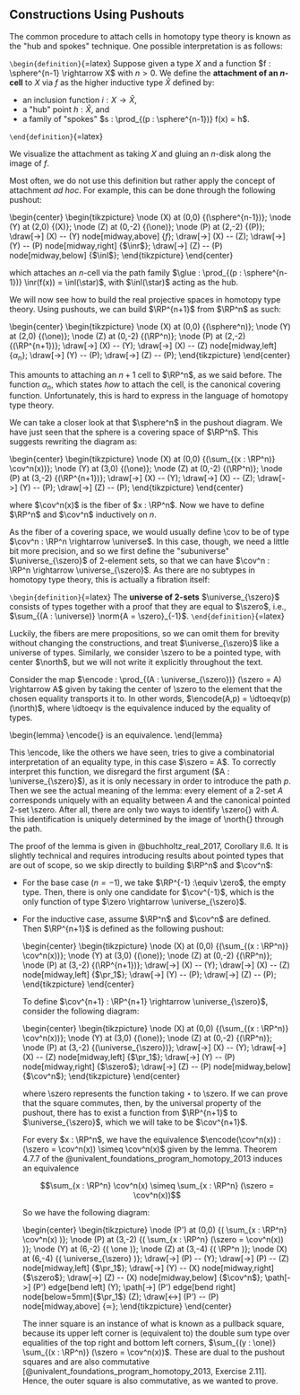## Constructions Using Pushouts

The common procedure to attach cells in homotopy type theory is known as the "hub and spokes" technique.
One possible interpretation is as follows:

```\begin{definition}```{=latex}
Suppose given a type $X$ and a function $f : \sphere^{n-1} \rightarrow X$ with $n > 0$.
We define the **attachment of an $\mathbfit{n}$-cell** to $X$ via $f$ as the higher inductive type $\hat{X}$ defined by:

- an inclusion function $i : X \rightarrow \hat{X}$,
- a "hub" point $h : \hat{X}$, and
- a family of "spokes" $s : \prod_{(p : \sphere^{n-1})} f(x) = h$.

```\end{definition}```{=latex}

We visualize the attachment as taking $X$ and gluing an $n$-disk along the image of $f$.

Most often, we do not use this definition but rather apply the concept of attachment *ad hoc*.
For example, this can be done through the following pushout:

\begin{center}
\begin{tikzpicture}
\node (X) at (0,0) {\(\sphere^{n-1}\)};
\node (Y) at (2,0) {\(X\)};
\node (Z) at (0,-2) {\(\one\)};
\node (P) at (2,-2) {\(P\)};
\draw[->] (X) -- (Y) node[midway,above] {$f$};
\draw[->] (X) -- (Z);
\draw[->] (Y) -- (P) node[midway,right] {$\inr$};
\draw[->] (Z) -- (P) node[midway,below] {$\inl$};
\end{tikzpicture}
\end{center}

which attaches an $n$-cell via the path family $\glue : \prod_{(p : \sphere^{n-1})} \inr(f(x)) = \inl(\star)$, with $\inl(\star)$ acting as the hub.

We will now see how to build the real projective spaces in homotopy type theory.
Using pushouts, we can build $\RP^{n+1}$ from $\RP^n$ as such:

\begin{center}
\begin{tikzpicture}
\node (X) at (0,0) {\(\sphere^n\)};
\node (Y) at (2,0) {\(\one\)};
\node (Z) at (0,-2) {\(\RP^n\)};
\node (P) at (2,-2) {\(\RP^{n+1}\)};
\draw[->] (X) -- (Y);
\draw[->] (X) -- (Z) node[midway,left] {$\alpha_n$};
\draw[->] (Y) -- (P);
\draw[->] (Z) -- (P);
\end{tikzpicture}
\end{center}

This amounts to attaching an $n+1$ cell to $\RP^n$, as we said before.
The function $\alpha_n$, which states *how* to attach the cell, is the canonical covering function.
Unfortunately, this is hard to express in the language of homotopy type theory.

We can take a closer look at that $\sphere^n$ in the pushout diagram.
We have just seen that the sphere is a covering space of $\RP^n$.
This suggests rewriting the diagram as:

\begin{center}
\begin{tikzpicture}
\node (X) at (0,0) {\(\sum_{(x : \RP^n)} \cov^n(x)\)};
\node (Y) at (3,0) {\(\one\)};
\node (Z) at (0,-2) {\(\RP^n\)};
\node (P) at (3,-2) {\(\RP^{n+1}\)};
\draw[->] (X) -- (Y);
\draw[->] (X) -- (Z);
\draw[->] (Y) -- (P);
\draw[->] (Z) -- (P);
\end{tikzpicture}
\end{center}

where $\cov^n(x)$ is the fiber of $x : \RP^n$.
Now we have to define $\RP^n$ and $\cov^n$ inductively on $n$.

As the fiber of a covering space, we would usually define \cov to be of type $\cov^n : \RP^n \rightarrow \universe$.
In this case, though, we need a little bit more precision, and so we first define the "subuniverse" $\universe_{\szero}$ of $2$-element sets, so that we can have $\cov^n : \RP^n \rightarrow \universe_{\szero}$.
As there are no subtypes in homotopy type theory, this is actually a fibration itself:

```\begin{definition}```{=latex}
The **universe of $\mathbf{2}$-sets** $\universe_{\szero}$ consists of types together with a proof that they are equal to $\szero$, i.e., $\sum_{(A : \universe)} \norm{A = \szero}_{-1}$.
```\end{definition}```{=latex}

Luckily, the fibers are mere propositions, so we can omit them for brevity without changing the constructions, and treat $\universe_{\szero}$ like a universe of types.
Similarly, we consider \szero to be a pointed type, with center $\north$, but we will not write it explicitly throughout the text.

Consider the map $\encode : \prod_{(A : \universe_{\szero})} (\szero = A) \rightarrow A$ given by taking the center of \szero to the element that the chosen equality transports it to.
In other words, $\encode(A,p) = \idtoeqv(p)(\north)$, where \idtoeqv is the equivalence induced by the equality of types.

\begin{lemma}
\encode{} is an equivalence.
\end{lemma}

This \encode, like the others we have seen, tries to give a combinatorial interpretation of an equality type, in this case $\szero = A$.
To correctly interpret this function, we disregard the first argument ($A : \universe_{\szero}$), as it is only necessary in order to introduce the path $p$.
Then we see the actual meaning of the lemma: every element of a $2$-set $A$ corresponds uniquely with an equality between $A$ and the canonical pointed $2$-set \szero.
After all, there are only two ways to identify \szero{} with $A$.
This identification is uniquely determined by the image of \north{} through the path.

The proof of the lemma is given in @buchholtz_real_2017, Corollary II.6.
It is slightly technical and requires introducing results about pointed types that are out of scope, so we skip directly to building $\RP^n$ and $\cov^n$:

- For the base case ($n = -1$), we take $\RP^{-1} :\equiv \zero$, the empty type.
Then, there is only one candidate for $\cov^{-1}$, which is the only function of type $\zero \rightarrow \universe_{\szero}$.

- For the inductive case, assume $\RP^n$ and $\cov^n$ are defined.
Then $\RP^{n+1}$ is defined as the following pushout:

  \begin{center}
  \begin{tikzpicture}
  \node (X) at (0,0) {\(\sum_{(x : \RP^n)} \cov^n(x)\)};
  \node (Y) at (3,0) {\(\one\)};
  \node (Z) at (0,-2) {\(\RP^n\)};
  \node (P) at (3,-2) {\(\RP^{n+1}\)};
  \draw[->] (X) -- (Y);
  \draw[->] (X) -- (Z) node[midway,left] {$\pr_1$};
  \draw[->] (Y) -- (P);
  \draw[->] (Z) -- (P);
  \end{tikzpicture}
  \end{center}

  To define $\cov^{n+1} : \RP^{n+1} \rightarrow \universe_{\szero}$, consider the following diagram:

  \begin{center}
  \begin{tikzpicture}
  \node (X) at (0,0) {\(\sum_{(x : \RP^n)} \cov^n(x)\)};
  \node (Y) at (3,0) {\(\one\)};
  \node (Z) at (0,-2) {\(\RP^n\)};
  \node (P) at (3,-2) {\(\universe_{\szero}\)};
  \draw[->] (X) -- (Y);
  \draw[->] (X) -- (Z) node[midway,left] {$\pr_1$};
  \draw[->] (Y) -- (P) node[midway,right] {$\szero$};
  \draw[->] (Z) -- (P) node[midway,below] {$\cov^n$};
  \end{tikzpicture}
  \end{center}

  where \szero represents the function taking $\star$ to \szero. If we can prove that the square commutes, then, by the universal property of the pushout, there has to exist a function from $\RP^{n+1}$ to $\universe_{\szero}$, which we will take to be $\cov^{n+1}$.

  For every $x : \RP^n$, we have the equivalence $\encode(\cov^n(x)) : (\szero = \cov^n(x)) \simeq \cov^n(x)$ given by the lemma.
  Theorem 4.7.7 of the @univalent_foundations_program_homotopy_2013 induces an equivalence

  $$\sum_{x : \RP^n} \cov^n(x) \simeq \sum_{x : \RP^n} (\szero = \cov^n(x))$$

  So we have the following diagram:

  \begin{center}
  \begin{tikzpicture}
  \node (P') at (0,0) {\( \sum_{x : \RP^n} \cov^n(x) \)};
  \node (P) at (3,-2) {\( \sum_{x : \RP^n} (\szero = \cov^n(x)) \)};
  \node (Y) at (6,-2) {\( \one \)};
  \node (Z) at (3,-4) {\( \RP^n \)};
  \node (X) at (6,-4) {\( \universe_{\szero} \)};
  \draw[->] (P) -- (Y);
  \draw[->] (P) -- (Z) node[midway,left] {$\pr_1$};
  \draw[->] (Y) -- (X) node[midway,right] {$\szero$};
  \draw[->] (Z) -- (X) node[midway,below] {$\cov^n$};
  \path[->] (P') edge[bend left] (Y);
  \path[->] (P') edge[bend right] node[below=5mm]{$\pr_1$} (Z);
  \draw[<->] (P') -- (P) node[midway,above] {$\simeq$};
  \end{tikzpicture}
  \end{center}

  The inner square is an instance of what is known as a pullback square, because its upper left corner is (equivalent to) the double sum type over equalities of the top right and bottom left corners, $\sum_{(y : \one)} \sum_{(x : \RP^n)} (\szero = \cov^n(x))$.
  These are dual to the pushout squares and are also commutative [@univalent_foundations_program_homotopy_2013, Exercise 2.11].
  Hence, the outer square is also commutative, as we wanted to prove.
